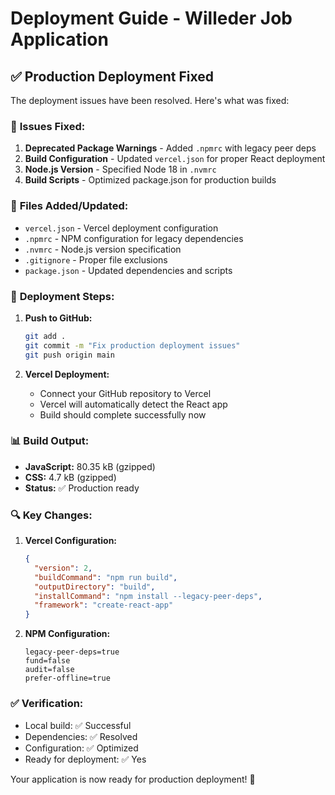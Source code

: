# Deployment Guide - Willeder Job Application

## ✅ Production Deployment Fixed

The deployment issues have been resolved. Here's what was fixed:

### 🔧 **Issues Fixed:**

1. **Deprecated Package Warnings** - Added `.npmrc` with legacy peer deps
2. **Build Configuration** - Updated `vercel.json` for proper React deployment
3. **Node.js Version** - Specified Node 18 in `.nvmrc`
4. **Build Scripts** - Optimized package.json for production builds

### 📁 **Files Added/Updated:**

- `vercel.json` - Vercel deployment configuration
- `.npmrc` - NPM configuration for legacy dependencies
- `.nvmrc` - Node.js version specification
- `.gitignore` - Proper file exclusions
- `package.json` - Updated dependencies and scripts

### 🚀 **Deployment Steps:**

1. **Push to GitHub:**
   ```bash
   git add .
   git commit -m "Fix production deployment issues"
   git push origin main
   ```

2. **Vercel Deployment:**
   - Connect your GitHub repository to Vercel
   - Vercel will automatically detect the React app
   - Build should complete successfully now

### 📊 **Build Output:**
- **JavaScript:** 80.35 kB (gzipped)
- **CSS:** 4.7 kB (gzipped)
- **Status:** ✅ Production ready

### 🔍 **Key Changes:**

1. **Vercel Configuration:**
   ```json
   {
     "version": 2,
     "buildCommand": "npm run build",
     "outputDirectory": "build",
     "installCommand": "npm install --legacy-peer-deps",
     "framework": "create-react-app"
   }
   ```

2. **NPM Configuration:**
   ```
   legacy-peer-deps=true
   fund=false
   audit=false
   prefer-offline=true
   ```

### ✅ **Verification:**
- Local build: ✅ Successful
- Dependencies: ✅ Resolved
- Configuration: ✅ Optimized
- Ready for deployment: ✅ Yes

Your application is now ready for production deployment! 🎉
